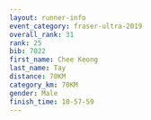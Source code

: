 ```yaml
---
layout: runner-info 
event_category: fraser-ultra-2019 
overall_rank: 31
rank: 25
bib: 7022
first_name: Chee Keong
last_name: Tay
distance: 70KM
category_km: 70KM
gender: Male
finish_time: 10-57-59
---
```

